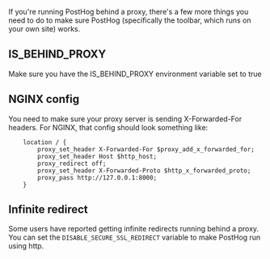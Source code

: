 If you're running PostHog behind a proxy, there's a few more things you need to do to make sure PostHog (specifically the toolbar, which runs on your own site) works.

## IS_BEHIND_PROXY

Make sure you have the IS_BEHIND_PROXY environment variable set to true

## NGINX config

You need to make sure your proxy server is sending X-Forwarded-For headers. For NGINX, that config should look something like:

```nginx
    location / {
        proxy_set_header X-Forwarded-For $proxy_add_x_forwarded_for;
        proxy_set_header Host $http_host;
        proxy_redirect off;
        proxy_set_header X-Forwarded-Proto $http_x_forwarded_proto;
        proxy_pass http://127.0.0.1:8000;
    }
```

## Infinite redirect

Some users have reported getting infinite redirects running behind a proxy. You can set the `DISABLE_SECURE_SSL_REDIRECT` variable to make PostHog run using http.